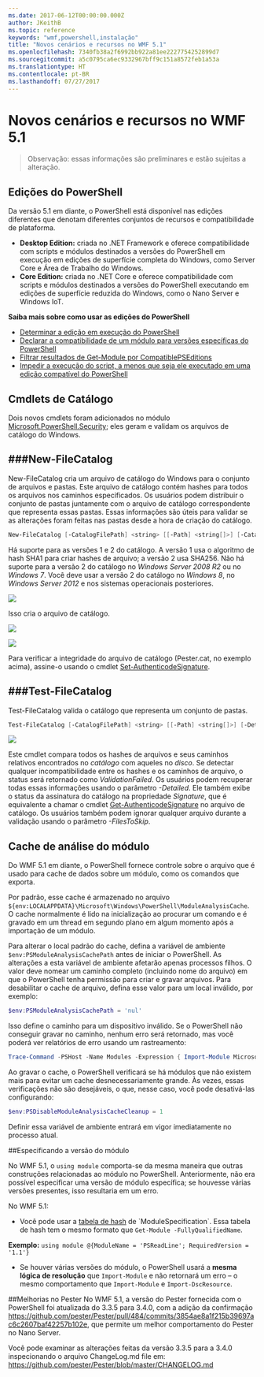 ```yaml
---
ms.date: 2017-06-12T00:00:00.000Z
author: JKeithB
ms.topic: reference
keywords: "wmf,powershell,instalação"
title: "Novos cenários e recursos no WMF 5.1"
ms.openlocfilehash: 7340fb38a2f6992bb922a81ee2227754252899d7
ms.sourcegitcommit: a5c0795ca6ec9332967bff9c151a8572feb1a53a
ms.translationtype: HT
ms.contentlocale: pt-BR
ms.lasthandoff: 07/27/2017
---
```

# <a name="new-scenarios-and-features-in-wmf-51"></a>Novos cenários e recursos no WMF 5.1 #

> Observação: essas informações são preliminares e estão sujeitas a alteração.

## <a name="powershell-editions"></a>Edições do PowerShell ##
Da versão 5.1 em diante, o PowerShell está disponível nas edições diferentes que denotam diferentes conjuntos de recursos e compatibilidade de plataforma.

- **Desktop Edition:** criada no .NET Framework e oferece compatibilidade com scripts e módulos destinados a versões do PowerShell em execução em edições de superfície completa do Windows, como Server Core e Área de Trabalho do Windows.
- **Core Edition:** criada no .NET Core e oferece compatibilidade com scripts e módulos destinados a versões do PowerShell executando em edições de superfície reduzida do Windows, como o Nano Server e Windows IoT.

**Saiba mais sobre como usar as edições do PowerShell**
- [Determinar a edição em execução do PowerShell]()
- [Declarar a compatibilidade de um módulo para versões específicas do PowerShell]()
- [Filtrar resultados de Get-Module por CompatiblePSEditions]()
- [Impedir a execução do script, a menos que seja ele executado em uma edição compatível do PowerShell]()

## <a name="catalog-cmdlets"></a>Cmdlets de Catálogo  

Dois novos cmdlets foram adicionados no módulo [Microsoft.PowerShell.Security](https://technet.microsoft.com/en-us/library/hh847877.aspx); eles geram e validam os arquivos de catálogo do Windows.  

###<a name="new-filecatalog"></a>New-FileCatalog 
--------------------------------

New-FileCatalog cria um arquivo de catálogo do Windows para o conjunto de arquivos e pastas. Este arquivo de catálogo contém hashes para todos os arquivos nos caminhos especificados. Os usuários podem distribuir o conjunto de pastas juntamente com o arquivo de catálogo correspondente que representa essas pastas. Essas informações são úteis para validar se as alterações foram feitas nas pastas desde a hora de criação do catálogo.    

```powershell
New-FileCatalog [-CatalogFilePath] <string> [[-Path] <string[]>] [-CatalogVersion <int>] [-WhatIf] [-Confirm] [<CommonParameters>]
```
Há suporte para as versões 1 e 2 do catálogo. A versão 1 usa o algoritmo de hash SHA1 para criar hashes de arquivo; a versão 2 usa SHA256. Não há suporte para a versão 2 do catálogo no *Windows Server 2008 R2* ou no *Windows 7*. Você deve usar a versão 2 do catálogo no *Windows 8*, no *Windows Server 2012* e nos sistemas operacionais posteriores.  

![](../images/NewFileCatalog.jpg)

Isso cria o arquivo de catálogo. 

![](../images/CatalogFile1.jpg)  

![](../images/CatalogFile2.jpg) 

Para verificar a integridade do arquivo de catálogo (Pester.cat, no exemplo acima), assine-o usando o cmdlet [Set-AuthenticodeSignature](https://technet.microsoft.com/library/hh849819.aspx).   


###<a name="test-filecatalog"></a>Test-FileCatalog 
--------------------------------

Test-FileCatalog valida o catálogo que representa um conjunto de pastas. 

```powershell
Test-FileCatalog [-CatalogFilePath] <string> [[-Path] <string[]>] [-Detailed] [-FilesToSkip <string[]>] [-WhatIf] [-Confirm] [<CommonParameters>]
```

![](../images/TestFileCatalog.jpg)

Este cmdlet compara todos os hashes de arquivos e seus caminhos relativos encontrados no *catálogo* com aqueles no *disco*. Se detectar qualquer incompatibilidade entre os hashes e os caminhos de arquivo, o status será retornado como *ValidationFailed*. Os usuários podem recuperar todas essas informações usando o parâmetro *-Detailed*. Ele também exibe o status da assinatura do catálogo na propriedade *Signature*, que é equivalente a chamar o cmdlet [Get-AuthenticodeSignature](https://technet.microsoft.com/en-us/library/hh849805.aspx) no arquivo de catálogo. Os usuários também podem ignorar qualquer arquivo durante a validação usando o parâmetro *-FilesToSkip*. 


## <a name="module-analysis-cache"></a>Cache de análise do módulo ##
Do WMF 5.1 em diante, o PowerShell fornece controle sobre o arquivo que é usado para cache de dados sobre um módulo, como os comandos que exporta.

Por padrão, esse cache é armazenado no arquivo `${env:LOCALAPPDATA}\Microsoft\Windows\PowerShell\ModuleAnalysisCache`.
O cache normalmente é lido na inicialização ao procurar um comando e é gravado em um thread em segundo plano em algum momento após a importação de um módulo.

Para alterar o local padrão do cache, defina a variável de ambiente `$env:PSModuleAnalysisCachePath` antes de iniciar o PowerShell. As alterações a esta variável de ambiente afetarão apenas processos filhos. O valor deve nomear um caminho completo (incluindo nome do arquivo) em que o PowerShell tenha permissão para criar e gravar arquivos. Para desabilitar o cache de arquivo, defina esse valor para um local inválido, por exemplo:

```powershell
$env:PSModuleAnalysisCachePath = 'nul'
```

Isso define o caminho para um dispositivo inválido. Se o PowerShell não conseguir gravar no caminho, nenhum erro será retornado, mas você poderá ver relatórios de erro usando um rastreamento:

```powershell
Trace-Command -PSHost -Name Modules -Expression { Import-Module Microsoft.PowerShell.Management -Force }
```

Ao gravar o cache, o PowerShell verificará se há módulos que não existem mais para evitar um cache desnecessariamente grande.
Às vezes, essas verificações não são desejáveis, o que, nesse caso, você pode desativá-las configurando:

```powershell
$env:PSDisableModuleAnalysisCacheCleanup = 1
```

Definir essa variável de ambiente entrará em vigor imediatamente no processo atual.

##<a name="specifying-module-version"></a>Especificando a versão do módulo

No WMF 5.1, o `using module` comporta-se da mesma maneira que outras construções relacionadas ao módulo no PowerShell. Anteriormente, não era possível especificar uma versão de módulo específica; se houvesse várias versões presentes, isso resultaria em um erro.


No WMF 5.1:

* Você pode usar a [tabela de hash](https://msdn.microsoft.com/en-us/library/jj136290(v=vs.85).aspx) de `ModuleSpecification`. Essa tabela de hash tem o mesmo formato que `Get-Module -FullyQualifiedName`.

**Exemplo:** `using module @{ModuleName = 'PSReadLine'; RequiredVersion = '1.1'}`

* Se houver várias versões do módulo, o PowerShell usará a **mesma lógica de resolução** que `Import-Module` e não retornará um erro – o mesmo comportamento que `Import-Module` e `Import-DscResource`.


##<a name="improvements-to-pester"></a>Melhorias no Pester
No WMF 5.1, a versão do Pester fornecida com o PowerShell foi atualizada do 3.3.5 para 3.4.0, com a adição da confirmação https://github.com/pester/Pester/pull/484/commits/3854ae8a1f215b39697ac6c2607baf42257b102e, que permite um melhor comportamento do Pester no Nano Server. 

Você pode examinar as alterações feitas da versão 3.3.5 para a 3.4.0 inspecionando o arquivo ChangeLog.md file em: https://github.com/pester/Pester/blob/master/CHANGELOG.md

